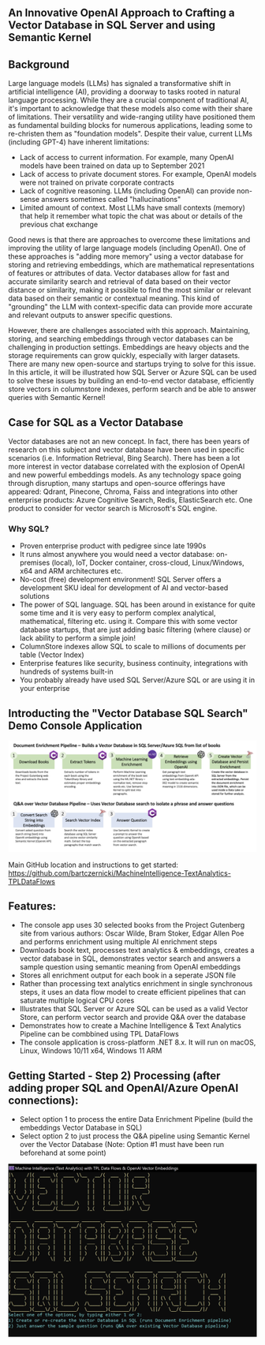 ## An Innovative OpenAI Approach to Crafting a Vector Database in SQL Server and using Semantic Kernel

## Background

Large language models (LLMs) has signaled a transformative shift in artificial intelligence (AI), providing a doorway to tasks rooted in natural language processing. While they are a crucial component of traditional AI, it's important to acknowledge that these models also come with their share of limitations. Their versatility and wide-ranging utility have positioned them as fundamental building blocks for numerous applications, leading some to re-christen them as "foundation models". Despite their value, current LLMs (including GPT-4)
have inherent limitations:
* Lack of access to current information. For example, many OpenAI models have been trained on data up to September 2021  
* Lack of access to private document stores. For example, OpenAI models were not trained on private corporate contracts  
* Lack of cognitive reasoning. LLMs (including OpenAI) can provide non-sense answers sometimes called "hallucinations"  
* Limited amount of context. Most LLMs have small contexts (memory) that help it remember what topic the chat was about or details of the previous chat exchange   

Good news is that there are approaches to overcome these limitations and improving the utility of large language models (including OpenAI). One of these approaches is "adding more memory" using a vector database for storing and retrieving embeddings, which are mathematical representations of features or attributes of data. Vector databases allow for fast and accurate similarity search and retrieval of data based on their vector distance or similarity, making it possible to find the most similar or relevant data based on their semantic or contextual meaning. This kind of "grounding" the LLM with context-specific data can provide more accurate and relevant outputs to answer specific questions.

However, there are challenges associated with this approach. Maintaining, storing, and searching embeddings through vector databases can be challenging in production settings. Embeddings are heavy objects and the storage requirements can grow quickly, especially with larger datasets. There are many new open-source and startups trying to solve for this issue. In this article, it will be illustrated how SQL Server or Azure SQL can be used to solve these issues by building an end-to-end vector database, efficiently store vectors in columnstore indexes, perform search and be able to answer queries with Semantic Kernel!

## Case for SQL as a Vector Database

Vector databases are not an new concept. In fact, there has been years of research on this subject and vector database have been used in specific scenarios (i.e. Information Retrieval, Bing Search). There has been a lot more interest in vector database correlated with the explosion of OpenAI and new powerful embeddings models. As any technology space going through disruption, many startups and open-source offerings have appeared: Qdrant, Pinecone, Chroma, Faiss and integrations into other enterprise products: Azure Cognitive Search, Redis, ElasticSearch etc. One product to consider for vector search is Microsoft's SQL engine.

### Why SQL?
* Proven enterprise product with pedigree since late 1990s  
* It runs almost anywhere you would need a vector database: on-premises (local), IoT, Docker container, cross-cloud, Linux/Windows, x64 and ARM architectures etc.
* No-cost (free) development environment! SQL Server offers a development SKU ideal for development of AI and vector-based solutions  
* The power of SQL language. SQL has been around in existance for quite some time and it is very easy to perform complex analytical, mathematical, filtering etc. using it. Compare this with some vector database startups, that are just adding basic filtering (where clause) or lack ability to perform a simple join!  
* ColumnStore indexes allow SQL to scale to millions of documents per table (Vector Index)  
* Enterprise features like security, business continuity, integrations with hundreds of systems built-in  
* You probably already have used SQL Server/Azure SQL or are using it in your enterprise

## Introducting the "Vector Database SQL Search" Demo Console Application  

![TPL Pipeline](https://raw.githubusercontent.com/bartczernicki/Articles/main/20230507-AnInnovativeOpenAIApproachtoCraftingaVectorDatabaseinSQLServerandusingSemanticKernel/Images/TPLDataFlows-Pipeline.png)  

Main GitHub location and instructions to get started:
https://github.com/bartczernicki/MachineIntelligence-TextAnalytics-TPLDataFlows  

## Features:
* The console app uses 30 selected books from the Project Gutenberg site from various authors: Oscar Wilde, Bram Stoker, Edgar Allen Poe and performs enrichment using multiple AI enrichment steps
* Downloads book text, processes text analytics & embeddings, creates a vector database in SQL, demonstrates vector search and answers a sample question using semantic meaning from OpenAI embeddings
* Stores all enrichment output for each book in a seperate JSON file
* Rather than processing text analytics enrichment in single synchronous steps, it uses an data flow model to create efficient pipelines that can saturate multiple logical CPU cores  
* Illustrates that SQL Server or Azure SQL can be used as a valid Vector Store, can perform vector search and provide Q&A over the database
* Demonstrates how to create a Machine Intelligence & Text Analytics Pipeline can be combbined using TPL DataFlows
* The console application is cross-platform .NET 8.x. It will run on macOS, Linux, Windows 10/11 x64, Windows 11 ARM

## Getting Started - Step 2) Processing (after adding proper SQL and OpenAI/Azure OpenAI connections):
* Select option 1 to process the entire Data Enrichment Pipeline (build the embeddings Vector Database in SQL)
* Select option 2 to just process the Q&A pipeline using Semantic Kernel over the Vector Database (Note: Option #1 must have been run beforehand at some point)

![TPL Pipeline](https://raw.githubusercontent.com/bartczernicki/Articles/main/20230507-AnInnovativeOpenAIApproachtoCraftingaVectorDatabaseinSQLServerandusingSemanticKernel/Images/TPLDataFlows-ConsoleApp.png) 


